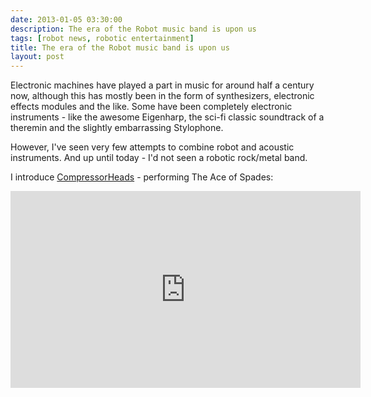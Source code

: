 ```yaml
---
date: 2013-01-05 03:30:00
description: The era of the Robot music band is upon us
tags: [robot news, robotic entertainment]
title: The era of the Robot music band is upon us
layout: post
---
```

Electronic machines have played a part in music for around half a century now, although this has mostly been in the form of synthesizers, electronic effects modules and the like. Some have been completely electronic instruments - like the awesome Eigenharp, the sci-fi classic soundtrack of a theremin and the slightly embarrassing Stylophone.

However, I've seen very few attempts to combine robot and acoustic instruments. And up until today - I'd not seen a robotic rock/metal band.

I introduce [CompressorHeads](https://en.wikipedia.org/wiki/Compressorhead) - performing The Ace of Spades:

<iframe width="560" height="315" src="https://www.youtube.com/embed/3RBSkq-_St8" frameborder="0" allow="accelerometer; autoplay; clipboard-write; encrypted-media; gyroscope; picture-in-picture" allowfullscreen></iframe>
